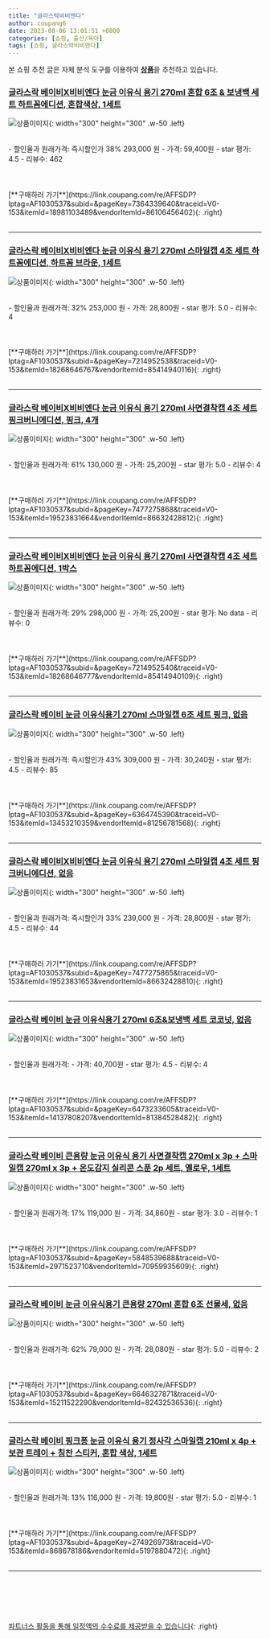 ```yaml
---
title: "글라스락비비엔다"
author: coupang6
date: 2023-08-06 13:01:51 +0800
categories: [쇼핑, 출산/육아]
tags: [쇼핑, 글라스락비비엔다]
---
```


본 쇼핑 추천 글은 자체 분석 도구를 이용하여 [**상품**](https://link.coupang.com/a/bao1ui)을 추천하고 있습니다.

### [글라스락 베이비X비비엔다 눈금 이유식 용기 270ml 혼합 6조 & 보냉백 세트 하트꼼에디션, 혼합색상, 1세트](https://link.coupang.com/re/AFFSDP?lptag=AF1030537&subid=&pageKey=7364339640&traceid=V0-153&itemId=18981103489&vendorItemId=86106456402)

![상품이미지](https://thumbnail8.coupangcdn.com/thumbnails/remote/230x230ex/image/vendor_inventory/12f2/ef14828ccaeae650e5985623057232c06751b432b1f18bc01110f20ab3bd.jpg){: width="300" height="300" .w-50 .left}


<br>
- 할인율과 원래가격: 즉시할인가 38%  293,000   원
- 가격: 59,400원
- star 평가: 4.5
- 리뷰수: 462
<br>
<br>
<br>
<br>
[**구매하러 가기**](https://link.coupang.com/re/AFFSDP?lptag=AF1030537&subid=&pageKey=7364339640&traceid=V0-153&itemId=18981103489&vendorItemId=86106456402){: .right}
<br>
<br>

---

### [글라스락 베이비X비비엔다 눈금 이유식 용기 270ml 스마일캡 4조 세트 하트꼼에디션, 하트꼼 브라운, 1세트](https://link.coupang.com/re/AFFSDP?lptag=AF1030537&subid=&pageKey=7214952538&traceid=V0-153&itemId=18268646767&vendorItemId=85414940116)

![상품이미지](https://thumbnail9.coupangcdn.com/thumbnails/remote/230x230ex/image/vendor_inventory/37f2/aedc0bec9fd180d4f9a23bfb2c7ed56e92a145f093cd4243b6917eca1146.jpg){: width="300" height="300" .w-50 .left}


<br>
- 할인율과 원래가격: 32%  253,000   원
- 가격: 28,800원
- star 평가: 5.0
- 리뷰수: 4
<br>
<br>
<br>
<br>
[**구매하러 가기**](https://link.coupang.com/re/AFFSDP?lptag=AF1030537&subid=&pageKey=7214952538&traceid=V0-153&itemId=18268646767&vendorItemId=85414940116){: .right}
<br>
<br>

---

### [글라스락 베이비X비비엔다 눈금 이유식 용기 270ml 사면결착캡 4조 세트 핑크버니에디션, 핑크, 4개](https://link.coupang.com/re/AFFSDP?lptag=AF1030537&subid=&pageKey=7477275868&traceid=V0-153&itemId=19523831664&vendorItemId=86632428812)

![상품이미지](https://thumbnail10.coupangcdn.com/thumbnails/remote/230x230ex/image/vendor_inventory/369f/4a79789f518019ab6c0feb7f826481a4a17d9eefbb954f5572e60b821487.jpg){: width="300" height="300" .w-50 .left}


<br>
- 할인율과 원래가격: 61%  130,000   원
- 가격: 25,200원
- star 평가: 5.0
- 리뷰수: 4
<br>
<br>
<br>
<br>
[**구매하러 가기**](https://link.coupang.com/re/AFFSDP?lptag=AF1030537&subid=&pageKey=7477275868&traceid=V0-153&itemId=19523831664&vendorItemId=86632428812){: .right}
<br>
<br>

---

### [글라스락 베이비X비비엔다 눈금 이유식 용기 270ml 사면결착캡 4조 세트 하트꼼에디션, 1박스](https://link.coupang.com/re/AFFSDP?lptag=AF1030537&subid=&pageKey=7214952540&traceid=V0-153&itemId=18268646777&vendorItemId=85414940109)

![상품이미지](https://thumbnail7.coupangcdn.com/thumbnails/remote/230x230ex/image/vendor_inventory/6f82/6442a22939f0f73419a56580b0ac79d45a52289582b69262e1f767c027c0.jpg){: width="300" height="300" .w-50 .left}


<br>
- 할인율과 원래가격: 29%  298,000   원
- 가격: 25,200원
- star 평가: No data
- 리뷰수: 0
<br>
<br>
<br>
<br>
[**구매하러 가기**](https://link.coupang.com/re/AFFSDP?lptag=AF1030537&subid=&pageKey=7214952540&traceid=V0-153&itemId=18268646777&vendorItemId=85414940109){: .right}
<br>
<br>

---

### [글라스락 베이비 눈금 이유식용기 270ml 스마일캡 6조 세트 핑크, 없음](https://link.coupang.com/re/AFFSDP?lptag=AF1030537&subid=&pageKey=6364745390&traceid=V0-153&itemId=13453210359&vendorItemId=81256781568)

![상품이미지](https://thumbnail9.coupangcdn.com/thumbnails/remote/230x230ex/image/vendor_inventory/8b7c/f80f82f55f12387af554d6490f8e49f4f2e47e19127056759b4fcaae665b.jpg){: width="300" height="300" .w-50 .left}


<br>
- 할인율과 원래가격: 즉시할인가 43%  309,000   원
- 가격: 30,240원
- star 평가: 4.5
- 리뷰수: 85
<br>
<br>
<br>
<br>
[**구매하러 가기**](https://link.coupang.com/re/AFFSDP?lptag=AF1030537&subid=&pageKey=6364745390&traceid=V0-153&itemId=13453210359&vendorItemId=81256781568){: .right}
<br>
<br>

---

### [글라스락 베이비X비비엔다 눈금 이유식 용기 270ml 스마일캡 4조 세트 핑크버니에디션, 없음](https://link.coupang.com/re/AFFSDP?lptag=AF1030537&subid=&pageKey=7477275865&traceid=V0-153&itemId=19523831653&vendorItemId=86632428810)

![상품이미지](https://thumbnail7.coupangcdn.com/thumbnails/remote/230x230ex/image/vendor_inventory/4d1e/a14bb72c4fa98ae49ea7003b1ee783c56c2a9d8185111f847e8038bad9cf.jpg){: width="300" height="300" .w-50 .left}


<br>
- 할인율과 원래가격: 즉시할인가 33%  239,000   원
- 가격: 28,800원
- star 평가: 4.5
- 리뷰수: 44
<br>
<br>
<br>
<br>
[**구매하러 가기**](https://link.coupang.com/re/AFFSDP?lptag=AF1030537&subid=&pageKey=7477275865&traceid=V0-153&itemId=19523831653&vendorItemId=86632428810){: .right}
<br>
<br>

---

### [글라스락 베이비 눈금 이유식용기 270ml 6조&보냉백 세트 코코넛, 없음](https://link.coupang.com/re/AFFSDP?lptag=AF1030537&subid=&pageKey=6473233605&traceid=V0-153&itemId=14137808207&vendorItemId=81384528482)

![상품이미지](https://thumbnail8.coupangcdn.com/thumbnails/remote/230x230ex/image/vendor_inventory/6444/9f282c6c880c6b45adab2f1f557eebdb235a2ef8ca097f2b83587b907837.jpg){: width="300" height="300" .w-50 .left}


<br>
- 할인율과 원래가격: 
- 가격: 40,700원
- star 평가: 4.5
- 리뷰수: 4
<br>
<br>
<br>
<br>
[**구매하러 가기**](https://link.coupang.com/re/AFFSDP?lptag=AF1030537&subid=&pageKey=6473233605&traceid=V0-153&itemId=14137808207&vendorItemId=81384528482){: .right}
<br>
<br>

---

### [글라스락 베이비 큰용량 눈금 이유식 용기 사면결착캡 270ml x 3p + 스마일캡 270ml x 3p + 온도감지 실리콘 스푼 2p 세트, 옐로우, 1세트](https://link.coupang.com/re/AFFSDP?lptag=AF1030537&subid=&pageKey=5848539688&traceid=V0-153&itemId=2971523710&vendorItemId=70959935609)

![상품이미지](https://thumbnail8.coupangcdn.com/thumbnails/remote/230x230ex/image/retail/images/1197191937087870-7b6066df-07b9-4c4a-8979-dcdf3fab37c0.jpg){: width="300" height="300" .w-50 .left}


<br>
- 할인율과 원래가격: 17%  119,000   원
- 가격: 34,860원
- star 평가: 3.0
- 리뷰수: 1
<br>
<br>
<br>
<br>
[**구매하러 가기**](https://link.coupang.com/re/AFFSDP?lptag=AF1030537&subid=&pageKey=5848539688&traceid=V0-153&itemId=2971523710&vendorItemId=70959935609){: .right}
<br>
<br>

---

### [글라스락 베이비 눈금 이유식용기 큰용량 270ml 혼합 6조 선물세, 없음](https://link.coupang.com/re/AFFSDP?lptag=AF1030537&subid=&pageKey=6646327871&traceid=V0-153&itemId=15211522290&vendorItemId=82432536536)

![상품이미지](https://thumbnail7.coupangcdn.com/thumbnails/remote/230x230ex/image/vendor_inventory/e377/2fa416ed840f581565f5e52e97e3abdec5540134d0f3713a511344c06360.jpg){: width="300" height="300" .w-50 .left}


<br>
- 할인율과 원래가격: 62%  79,000   원
- 가격: 28,080원
- star 평가: 5.0
- 리뷰수: 2
<br>
<br>
<br>
<br>
[**구매하러 가기**](https://link.coupang.com/re/AFFSDP?lptag=AF1030537&subid=&pageKey=6646327871&traceid=V0-153&itemId=15211522290&vendorItemId=82432536536){: .right}
<br>
<br>

---

### [글라스락 베이비 핑크퐁 눈금 이유식 용기 정사각 스마일캡 210ml x 4p + 보관 트레이 + 칭찬 스티커, 혼합 색상, 1세트](https://link.coupang.com/re/AFFSDP?lptag=AF1030537&subid=&pageKey=274926973&traceid=V0-153&itemId=868678186&vendorItemId=5197880472)

![상품이미지](https://thumbnail9.coupangcdn.com/thumbnails/remote/230x230ex/image/retail/images/421396486125424-036a4060-4f03-404d-9ccd-c8a142d87467.jpg){: width="300" height="300" .w-50 .left}


<br>
- 할인율과 원래가격: 13%  116,000   원
- 가격: 19,800원
- star 평가: 5.0
- 리뷰수: 1
<br>
<br>
<br>
<br>
[**구매하러 가기**](https://link.coupang.com/re/AFFSDP?lptag=AF1030537&subid=&pageKey=274926973&traceid=V0-153&itemId=868678186&vendorItemId=5197880472){: .right}
<br>
<br>

---
<br><br><br><br><br> [파트너스 활동을 통해 일정액의 수수료를 제공받을 수 있습니다](https://link.coupang.com/a/bao1ui){: .right}